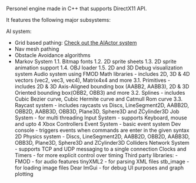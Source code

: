 Personel engine made in C++ that supports DirectX11 API.

It features the following major subsystems:

AI system:
* Grid based pathing: [Check out the AIActor system](./Code/Game/AIActor.cpp)
* Nav mesh pathing
* Obstacle Avoidance algorithms
* Markov System
1.1. Bitmap fonts
1.2. 2D sprite sheets
1.3. 2D sprite animation support
1.4. OBJ loader
1.5. 2D and 3D Debug visualization system
Audio system using FMOD
Math libraries - includes 2D, 3D & 4D vectors (vec2, vec3, vec4), Matrix4x4 and more
3.1. Primitives - includes 2D & 3D Axis-Aligned bounding box (AABB2, AABB3), 2D & 3D Oriented bounding box(OBB2, OBB3) and more
3.2. Splines - includes Cubic Bezier curve, Cubic Hermite curve and Catmull Rom curve
3.3. Raycast system - includes raycasts vs Discs, LineSegment2D, AABB2D, OBB2D, AABB3D, OBB3D, Plane3D, Sphere3D and ZCylinder3D
Job System - for multi threading
Input System - supports Keyboard, mouse and upto 4 Xbox Controllers
Event System - basic event system
Dev console - triggers events when commands are enter in the given syntax
2D Physics system - Discs, LineSegment2D, AABB2D, OBB2D, AABB3D, OBB3D, Plane3D, Sphere3D and ZCylinder3D Colliders
Network System - supports TCP and UDP messaging to a single connection
Clocks and Timers - for more explicit control over timing
Third party libraries: -
FMOD - for audio features
tinyXML2 - for parsing XML files
stb_image - for loading image files
Dear ImGui - for debug UI purposes and graph plotting
